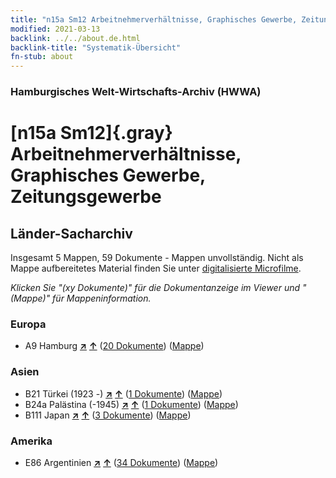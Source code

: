 ```yaml
---
title: "n15a Sm12 Arbeitnehmerverhältnisse, Graphisches Gewerbe, Zeitungsgewerbe"
modified: 2021-03-13
backlink: ../../about.de.html
backlink-title: "Systematik-Übersicht"
fn-stub: about
---
```


### Hamburgisches Welt-Wirtschafts-Archiv (HWWA)

# [n15a Sm12]{.gray}&#8201; Arbeitnehmerverhältnisse, Graphisches Gewerbe, Zeitungsgewerbe&#160; 







## Länder-Sacharchiv




Insgesamt 5 Mappen, 59 Dokumente - Mappen unvollständig.
Nicht als Mappe aufbereitetes Material finden Sie unter [digitalisierte Microfilme](/film/h1_sh.de.html).

_Klicken Sie "(xy Dokumente)" für die Dokumentanzeige im Viewer und "(Mappe)" für Mappeninformation._




### Europa

- A9 Hamburg [**&nearr;**](../../../geo/i/140905/about.de.html "Hamburg (alle Mappen)") [**&uarr;**](../../../geo/about.de.html#A9 "Ländersystematik") (<a href="https://pm20.zbw.eu/iiifview/folder/sh/140905,145216" title="über: Hamburg : Arbeitnehmerverhältnisse, Graphisches Gewerbe, Zeitungsgewerbe" target="_blank">20 Dokumente</a>) ([Mappe](../../../../folder/sh/1409xx/140905/1452xx/145216/about.de.html))

### Asien

- B21 Türkei (1923 -) [**&nearr;**](../../../geo/i/141111/about.de.html "Türkei (1923 -) (alle Mappen)") [**&uarr;**](../../../geo/about.de.html#B21 "Ländersystematik") (<a href="https://pm20.zbw.eu/iiifview/folder/sh/141111,145216" title="über: Türkei (1923 -) : Arbeitnehmerverhältnisse, Graphisches Gewerbe, Zeitungsgewerbe" target="_blank">1 Dokumente</a>) ([Mappe](../../../../folder/sh/1411xx/141111/1452xx/145216/about.de.html))
- B24a Palästina (-1945) [**&nearr;**](../../../geo/i/141115/about.de.html "Palästina (-1945) (alle Mappen)") [**&uarr;**](../../../geo/about.de.html#B24a "Ländersystematik") (<a href="https://pm20.zbw.eu/iiifview/folder/sh/141115,145216" title="über: Palästina (-1945) : Arbeitnehmerverhältnisse, Graphisches Gewerbe, Zeitungsgewerbe" target="_blank">1 Dokumente</a>) ([Mappe](../../../../folder/sh/1411xx/141115/1452xx/145216/about.de.html))
- B111 Japan [**&nearr;**](../../../geo/i/141272/about.de.html "Japan (alle Mappen)") [**&uarr;**](../../../geo/about.de.html#B111 "Ländersystematik") (<a href="https://pm20.zbw.eu/iiifview/folder/sh/141272,145216" title="über: Japan : Arbeitnehmerverhältnisse, Graphisches Gewerbe, Zeitungsgewerbe" target="_blank">3 Dokumente</a>) ([Mappe](../../../../folder/sh/1412xx/141272/1452xx/145216/about.de.html))

### Amerika

- E86 Argentinien [**&nearr;**](../../../geo/i/141692/about.de.html "Argentinien (alle Mappen)") [**&uarr;**](../../../geo/about.de.html#E86 "Ländersystematik") (<a href="https://pm20.zbw.eu/iiifview/folder/sh/141692,145216" title="über: Argentinien : Arbeitnehmerverhältnisse, Graphisches Gewerbe, Zeitungsgewerbe" target="_blank">34 Dokumente</a>) ([Mappe](../../../../folder/sh/1416xx/141692/1452xx/145216/about.de.html))








